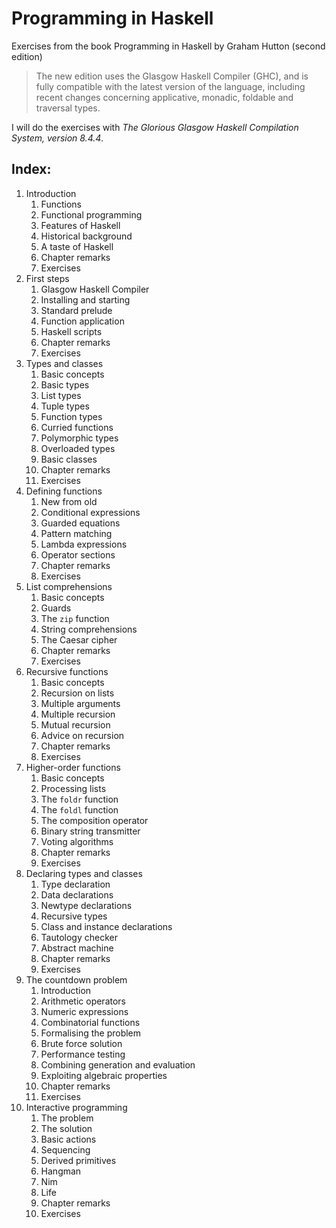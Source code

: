 # Programming in Haskell

Exercises from the book Programming in Haskell by Graham Hutton (second edition)

> The new edition uses the Glasgow Haskell Compiler (GHC), and is fully compatible with the latest version of the language, including recent changes concerning applicative, monadic, foldable and traversal types.

I will do the exercises with 
*The Glorious Glasgow Haskell Compilation System, version 8.4.4*.

## Index:

1. Introduction
    1. Functions
    1. Functional programming
    1. Features of Haskell
    1. Historical background
    1. A taste of Haskell
    1. Chapter remarks
    1. Exercises
2. First steps
    1. Glasgow Haskell Compiler
    1. Installing and starting
    1. Standard prelude
    1. Function application
    1. Haskell scripts
    1. Chapter remarks
    1. Exercises
3. Types and classes
    1. Basic concepts
    1. Basic types
    1. List types
    1. Tuple types
    1. Function types
    1. Curried functions
    1. Polymorphic types
    1. Overloaded types
    1. Basic classes
    1. Chapter remarks
    1. Exercises
4. Defining functions
    1. New from old
    1. Conditional expressions
    1. Guarded equations
    1. Pattern matching
    1. Lambda expressions
    1. Operator sections
    1. Chapter remarks
    1. Exercises
5. List comprehensions
    1. Basic concepts
    1. Guards
    1. The `zip` function
    1. String comprehensions
    1. The Caesar cipher
    1. Chapter remarks
    1. Exercises
6. Recursive functions
    1. Basic concepts
    1. Recursion on lists
    1. Multiple arguments
    1. Multiple recursion
    1. Mutual recursion
    1. Advice on recursion
    1. Chapter remarks
    1. Exercises
7. Higher-order functions
    1. Basic concepts
    1. Processing lists
    1. The `foldr` function
    1. The `foldl` function
    1. The composition operator
    1. Binary string transmitter
    1. Voting algorithms
    1. Chapter remarks
    1. Exercises
8. Declaring types and classes
    1. Type declaration
    1. Data declarations
    1. Newtype declarations
    1. Recursive types
    1. Class and instance declarations
    1. Tautology checker
    1. Abstract machine
    1. Chapter remarks
    1. Exercises
9. The countdown problem
    1. Introduction
    1. Arithmetic operators
    1. Numeric expressions
    1. Combinatorial functions
    1. Formalising the problem
    1. Brute force solution
    1. Performance testing
    1. Combining generation and evaluation
    1. Exploiting algebraic properties
    1. Chapter remarks
    1. Exercises
10. Interactive programming
    1. The problem
    1. The solution
    1. Basic actions
    1. Sequencing
    1. Derived primitives
    1. Hangman
    1. Nim
    1. Life
    1. Chapter remarks
    1. Exercises

